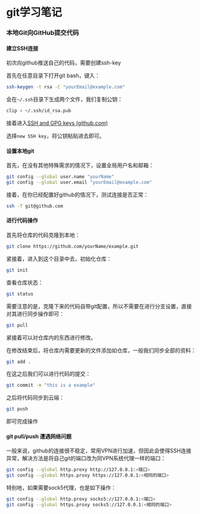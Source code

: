 # git学习笔记

### 本地Git向GitHub提交代码

#### 建立SSH连接

初次向github推送自己的代码，需要创建ssh-key

首先在任意目录下打开git bash，键入：

```bash
ssh-keygen -t rsa -C "yourEmail@example.com"
```

会在`~/.ssh`目录下生成两个文件，我们复制公钥：

```bash
clip < ~/.ssh/id_rsa.pub
```

接着进入[SSH and GPG keys (github.com)](https://github.com/settings/keys)

选择`new SSH key`，将公钥粘贴进去即可。

#### 设置本地git

首先，在没有其他特殊需求的情况下，设置全局用户名和邮箱：

```bash
git config --global user.name "yourName"
git config --global user.email "yourEmail@example.com"
```

接着，在你已经配置好github的情况下，测试连接是否正常：

```bash
ssh -T git@github.com
```

#### 进行代码操作

首先将仓库的代码克隆到本地：

```bash
git clone https://github.com/yourName/example.git
```

紧接着，进入到这个目录中去，初始化仓库：

```bash
git init
```

查看仓库状态：

```bash
git status
```

需要注意的是，克隆下来的代码自带git配置，所以不需要在进行分支设置，直接对其进行同步操作即可：

```bash
git pull
```

紧接着可以对仓库内的东西进行修改。



在修改结束后，将仓库内需要更新的文件添加如仓库，一般我们同步全部的资料：

```bash
git add .
```

在这之后我们可以进行代码的提交：

```bash
git commit -m "this is a example"
```

之后将代码同步到云端：

```bash
git push
```

即可完成操作

#### git pull/push 遭遇网络问题

一般来说，github的连接很不稳定，常用VPN进行加速，但因此会使得SSH连接异常，解决方法是将自己git的端口改为同VPN系统代理一样的端口：

```bash
git config --global http.proxy http://127.0.0.1:<端口>
git config --global https.proxy https://127.0.0.1:<相同的端口>
```

特别地，如果需要sock5代理，也是如下操作：

```bash
git config --global http.proxy socks5://127.0.0.1:<端口>
git config --global https.proxy socks5://127.0.0.1:<相同的端口>
```

